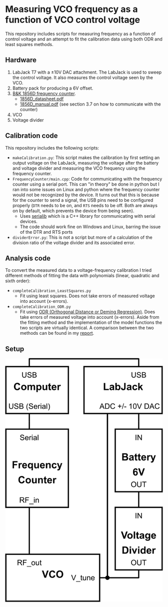 # Measuring VCO frequency as a function of VCO control voltage
This repository includes scripts for measuring frequency as a function of control voltage and an attempt to fit the calibration data using both ODR and least squares methods.

## Hardware
1. LabJack T7 with a $\pm$10V DAC attachment. The LabJack is used to sweep the control voltage. It also measures the control voltage seen by the VCO.
2. Battery pack for producing a 6V offset.
3. [B&K 1856D frequency counter](https://www.bkprecision.com/products/frequency-counters/1856D).
    * [1856D_datasheet.pdf](https://bkpmedia.s3.us-west-1.amazonaws.com/downloads/datasheets/en-us/1856D_datasheet.pdf)
    * [1856D_manual.pdf](https://bkpmedia.s3.us-west-1.amazonaws.com/downloads/manuals/en-us/1856D_manual.pdf) (see section 3.7 on how to communicate with the counter)
4. VCO
5. Voltage divider

## Calibration code
This repository includes the following scripts:
* `makeCalibration.py`: This script makes the calibration by first setting an output voltage on the LabJack, measuring the voltage after the battery and voltage divider and measuring the VCO frequency using the frequency counter.
* `FrequencyCounter/main.cpp`: Code for communicating with the frequency counter using a serial port. This can "in theory" be done in python but I ran into some issues on Linux and python where the frequency counter would not be recognized by the device. It turns out that this is because for the counter to send a signal, the USB pins need to be configured properly (`DTR` needs to be on, and `RTS` needs to be off. Both are always on by default, which prevents the device from being seen).
    * Uses [serialib](https://lucidar.me/en/serialib/cross-plateform-rs232-serial-library/) which is a C++ library for communicating with serial devices.
    * The code should work fine on Windows and Linux, barring the issue of the DTR and RTS ports
* `dividerError.py`: This is not a script but more of a calculation of the division ratio of the voltage divider and its associated error.

## Analysis code
To convert the measured data to a voltage-frequency calibration I tried different methods of fitting the data with polynomials (linear, quadratic and sixth order):
* `completeCalibration_LeastSquares.py`
    * Fit using least squares. Does not take errors of measured voltage into account (x-errors).
* `completeCalibration_ODR.py`
    * Fit using [ODR (Orthogonal Distance or Deming Regression)](https://en.wikipedia.org/wiki/Deming_regression). Does take errors of measured voltage into account (x-errors).
Aside from the fitting method and the implementation of the model functions the two scripts are virtually identical.
A comparison between the two methods can be found in my [report](https://github.com/fklose/Term-Report/blob/main/main.pdf).

## Setup
![Setup](./vco-setup.png)